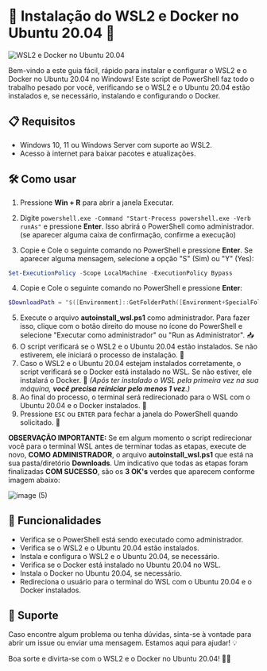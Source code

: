 # 🚀 Instalação do WSL2 e Docker no Ubuntu 20.04 🎉

![WSL2 e Docker no Ubuntu 20.04](https://i.ibb.co/234Ccf7/WSL-DOCKER-1.png)

Bem-vindo a este guia fácil, rápido para instalar e configurar o WSL2 e o Docker no Ubuntu 20.04 no Windows! Este script de PowerShell faz todo o trabalho pesado por você, verificando se o WSL2 e o Ubuntu 20.04 estão instalados e, se necessário, instalando e configurando o Docker.

## 📋 Requisitos

- Windows 10, 11 ou Windows Server com suporte ao WSL2.
- Acesso à internet para baixar pacotes e atualizações.

## 🛠️ Como usar

1. Pressione **Win + R** para abrir a janela Executar.
2. Digite `powershell.exe -Command "Start-Process powershell.exe -Verb runAs"` e pressione **Enter**. Isso abrirá o PowerShell como administrador. (se aparecer alguma caixa de confirmação, confirme a execução)

3. Copie e Cole o seguinte comando no PowerShell e pressione **Enter**. Se aparecer alguma mensagem, selecione a opção "S" (Sim) ou "Y" (Yes):
```powershell
Set-ExecutionPolicy -Scope LocalMachine -ExecutionPolicy Bypass
```

4. Copie e Cole o seguinte comando no PowerShell e pressione **Enter**:

```powershell
$DownloadPath = "$([Environment]::GetFolderPath([Environment+SpecialFolder]::UserProfile))\Downloads"; Invoke-WebRequest -Uri https://raw.githubusercontent.com/barrosohub/autoinstaller_wsl2_with_ubuntu_20_04_and_docker/master/install_wsl2_ubuntu_20_04_docker.ps1 -OutFile "$DownloadPath\install_wsl2_ubuntu_20_04_docker.ps1"; Copy-Item "$DownloadPath\install_wsl2_ubuntu_20_04_docker.ps1" "$DownloadPath\autoinstall_wsl.ps1"; Remove-Item "$DownloadPath\install_wsl2_ubuntu_20_04_docker.ps1"; Start-Process explorer.exe -ArgumentList "/select, `"$DownloadPath\autoinstall_wsl.ps1`""
```

5. Execute o arquivo **autoinstall_wsl.ps1** como administrador. Para fazer isso, clique com o botão direito do mouse no ícone do PowerShell e selecione "Executar como administrador" ou "Run as Administrator". 📥
6. O script verificará se o WSL2 e o Ubuntu 20.04 estão instalados. Se não estiverem, ele iniciará o processo de instalação. 🧪
7. Caso o WSL2 e o Ubuntu 20.04 estejam instalados corretamente, o script verificará se o Docker está instalado no WSL. Se não estiver, ele instalará o Docker. 🐳
*(Após ter instalado o WSL pela primeira vez na sua máquina, **você precisa reiniciar pelo menos 1 vez**.)*
8. Ao final do processo, o terminal será redirecionado para o WSL com o Ubuntu 20.04 e o Docker instalados. 🎯
9. Pressione `ESC` ou `ENTER` para fechar a janela do PowerShell quando solicitado. 🚪

**OBSERVAÇÃO IMPORTANTE:**
Se em algum momento o script redirecionar você para o terminal WSL antes de terminar todas as etapas, execute de novo, **COMO ADMINISTRADOR**, o arquivo **autoinstall_wsl.ps1** que está na sua pasta/diretório **Downloads**. Um indicativo que todas as etapas foram finalizadas **COM SUCESSO**, são os **3 OK's** verdes que aparecem conforme imagem abaixo: 

![image (5)](https://github.com/barrosohub/autoinstaller_wsl2_with_ubuntu_20_04_and_docker/assets/12834525/88acb0d4-bb3c-4fb2-bbb6-c9d953ade583)

## 🌟 Funcionalidades

- Verifica se o PowerShell está sendo executado como administrador.
- Verifica se o WSL2 e o Ubuntu 20.04 estão instalados.
- Instala e configura o WSL2 e o Ubuntu 20.04, se necessário.
- Verifica se o Docker está instalado no Ubuntu 20.04 no WSL.
- Instala o Docker no Ubuntu 20.04, se necessário.
- Redireciona o usuário para o terminal do WSL com o Ubuntu 20.04 e o Docker instalados.

## 🤝 Suporte

Caso encontre algum problema ou tenha dúvidas, sinta-se à vontade para abrir um issue ou enviar uma mensagem. Estamos aqui para ajudar! 💡

Boa sorte e divirta-se com o WSL2 e o Docker no Ubuntu 20.04! 🎉🥳
